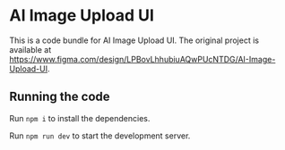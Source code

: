 
  # AI Image Upload UI

  This is a code bundle for AI Image Upload UI. The original project is available at https://www.figma.com/design/LPBovLhhubiuAQwPUcNTDG/AI-Image-Upload-UI.

  ## Running the code

  Run `npm i` to install the dependencies.

  Run `npm run dev` to start the development server.
  